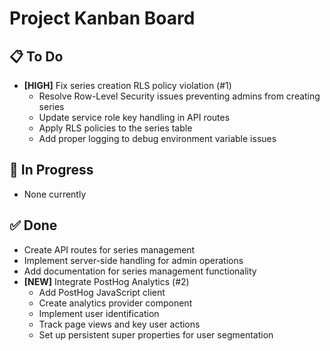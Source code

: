 # Project Kanban Board

## 📋 To Do

- **[HIGH]** Fix series creation RLS policy violation (#1)
  - Resolve Row-Level Security issues preventing admins from creating series
  - Update service role key handling in API routes
  - Apply RLS policies to the series table
  - Add proper logging to debug environment variable issues

## 🔄 In Progress

- None currently

## ✅ Done

- Create API routes for series management
- Implement server-side handling for admin operations
- Add documentation for series management functionality
- **[NEW]** Integrate PostHog Analytics (#2)
  - Add PostHog JavaScript client
  - Create analytics provider component
  - Implement user identification
  - Track page views and key user actions
  - Set up persistent super properties for user segmentation 